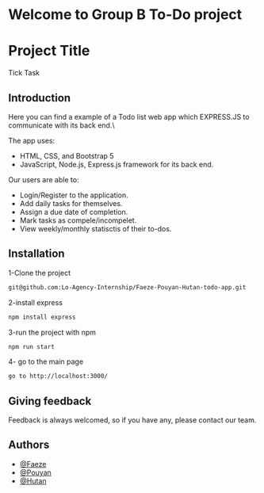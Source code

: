 
# Welcome to Group B To-Do project

# Project Title
 Tick Task

## Introduction
Here you can find a example of a Todo list web app which EXPRESS.JS to communicate with its back end.\

The app uses:
- HTML, CSS, and Bootstrap 5
- JavaScript, Node.js, Express.js framework for its back end.
 
Our users are able to:
- Login/Register to the application.
- Add daily tasks for themselves.
- Assign a due date of completion.
- Mark tasks as compele/incompelet.
- View weekly/monthly statisctis of their to-dos.


## Installation 

1-Clone the project

```bash
git@github.com:Lo-Agency-Internship/Faeze-Pouyan-Hutan-todo-app.git
```

2-install express

```bash
npm install express
```

3-run the project with npm

```bash
npm run start
```

4- go to the main page

```bash
go to http://localhost:3000/
```




## Giving feedback
Feedback is always welcomed, so if you have any, please contact our team.

## Authors

- [@Faeze](faeze@loagency.de)
- [@Pouyan](pouyan@loagency.de)
- [@Hutan](houtan@loagency.de)

